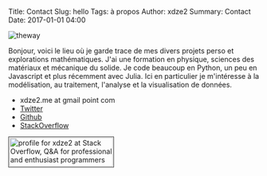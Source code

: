 Title: Contact
Slug: hello
Tags: à propos
Author: xdze2
Summary: Contact
Date: 2017-01-01 04:00

![theway]({filename}/about/images/contact.jpg)


Bonjour, voici le lieu où je garde trace de mes divers projets perso et explorations mathématiques. J'ai une formation en physique, sciences des matériaux et mécanique du solide. Je code beaucoup en Python, un peu en Javascript et plus récemment avec Julia. Ici en particulier je m'intéresse à la modélisation, au traitement, l'analyse et la visualisation de données.

* xdze2.me at gmail point com  
* [Twitter](https://twitter.com/xdze2)  
* [Github](https://github.com/xdze2)  
* [StackOverflow](https://stackoverflow.com/users/8069403/xdze2?tab=answers)    

<a href="https://stackoverflow.com/users/8069403/xdze2" ><img src="https://stackoverflow.com/users/flair/8069403.png?theme=clean" width="208" height="58" alt="profile for xdze2 at Stack Overflow, Q&amp;A for professional and enthusiast programmers" title="profile for xdze2 at Stack Overflow, Q&amp;A for professional and enthusiast programmers" style="border: solid 1px #333;padding:1px;"></a>



